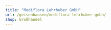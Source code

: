```yaml
---
title: "Mediflora Lehrhuber GmbH"
url: /geisenhausen/mediflora-lehrhuber-gmbh/
shop: Großhandel
---
```

